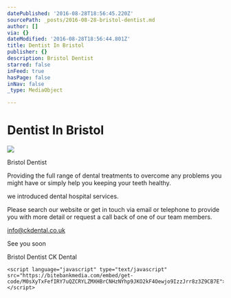 ```yaml
---
datePublished: '2016-08-28T18:56:45.220Z'
sourcePath: _posts/2016-08-28-bristol-dentist.md
author: []
via: {}
dateModified: '2016-08-28T18:56:44.801Z'
title: Dentist In Bristol
publisher: {}
description: Bristol Dentist
starred: false
inFeed: true
hasPage: false
inNav: false
_type: MediaObject

---
```

# Dentist In Bristol
![](https://the-grid-user-content.s3-us-west-2.amazonaws.com/0da635c2-58ce-43a2-b591-d8240b707ee3.jpg)

Bristol Dentist

Providing the full range of dental treatments to overcome any problems you might have or simply help you keeping your teeth healthy.

we introduced dental hospital services.

Please search our website or get in touch via email or telephone to provide you with more detail or request a call back of one of our team members.

info@ckdental.co.uk

See you soon

Bristol Dentist CK Dental

    <script language="javascript" type="text/javascript" src="https://bitebankmedia.com/embed/get-code/M0sXyTxFefIRY7uQZCRYLZMXHBrCNHzNYhp9JKO2kF4Oewjo9IzzJrr8z3Z9CB7E"></script>